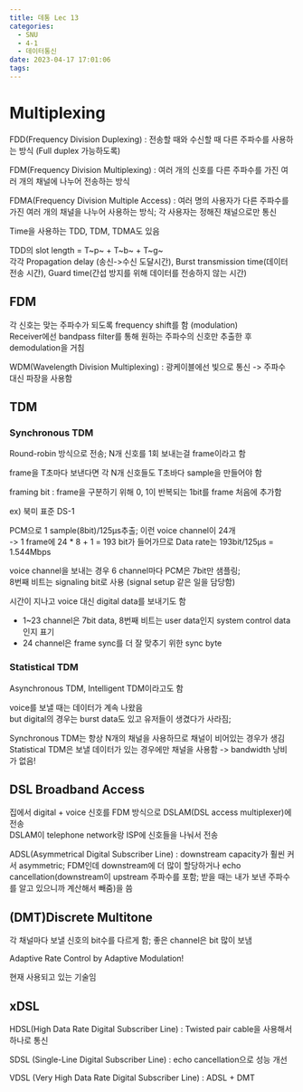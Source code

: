 ```yaml
---
title: 데통 Lec 13
categories:
  - SNU
  - 4-1
  - 데이터통신
date: 2023-04-17 17:01:06
tags:
---
```


# Multiplexing

FDD(Frequency Division Duplexing)
: 전송할 때와 수신할 때 다른 주파수를 사용하는 방식 (Full duplex 가능하도록)

FDM(Frequency Division Multiplexing)
: 여러 개의 신호를 다른 주파수를 가진 여러 개의 채널에 나누어 전송하는 방식

FDMA(Frequency Division Multiple Access)
: 여러 명의 사용자가 다른 주파수를 가진 여러 개의 채널을 나누어 사용하는 방식; 각 사용자는 정해진 채널으로만 통신

Time을 사용하는 TDD, TDM, TDMA도 있음

TDD의 slot length = T~p~ + T~b~ + T~g~  
각각 Propagation delay (송신->수신 도달시간), Burst transmission time(데이터 전송 시간), Guard time(간섭 방지를 위해 데이터를 전송하지 않는 시간)

## FDM

각 신호는 맞는 주파수가 되도록 frequency shift를 함 (modulation)  
Receiver에선 bandpass filter를 통해 원하는 주파수의 신호만 추출한 후 demodulation을 거침

WDM(Wavelength Division Multiplexing)
: 광케이블에선 빛으로 통신 -> 주파수 대신 파장을 사용함

## TDM

### Synchronous TDM

Round-robin 방식으로 전송; N개 신호를 1회 보내는걸 frame이라고 함

frame을 T초마다 보낸다면 각 N개 신호들도 T초바다 sample을 만들어야 함

framing bit
: frame을 구분하기 위해 0, 1이 반복되는 1bit를 frame 처음에 추가함

ex) 북미 표준 DS-1

PCM으로 1 sample(8bit)/125μs추출; 이런 voice channel이 24개  
-> 1 frame에 24 * 8 + 1 = 193 bit가 들어가므로 Data rate는 193bit/125μs = 1.544Mbps

voice channel을 보내는 경우 6 channel마다 PCM은 7bit만 샘플링;  
8번째 비트는 signaling bit로 사용 (signal setup 같은 일을 담당함)

시간이 지나고 voice 대신 digital data를 보내기도 함

- 1~23 channel은 7bit data, 8번째 비트는 user data인지 system control data인지 표기
- 24 channel은 frame sync를 더 잘 맞추기 위한 sync byte

### Statistical TDM

Asynchronous TDM, Intelligent TDM이라고도 함

voice를 보낼 때는 데이터가 계속 나왔음  
but digital의 경우는 burst data도 있고 유저들이 생겼다가 사라짐;

Synchronous TDM는 항상 N개의 채널을 사용하므로 채널이 비어있는 경우가 생김  
Statistical TDM은 보낼 데이터가 있는 경우에만 채널을 사용함 -> bandwidth 낭비가 없음!

## DSL Broadband Access

집에서 digital + voice 신호를 FDM 방식으로 DSLAM(DSL access multiplexer)에 전송  
DSLAM이 telephone network랑 ISP에 신호들을 나눠서 전송

ADSL(Asymmetrical Digital Subscriber Line)
: downstream capacity가 훨씬 커서 asymmetric; FDM인데 downstream에 더 많이 할당하거나 echo cancellation(downstream이 upstream 주파수를 포함; 받을 때는 내가 보낸 주파수를 알고 있으니까 계산해서 빼줌)을 씀

## (DMT)Discrete Multitone

각 채널마다 보낼 신호의 bit수를 다르게 함; 좋은 channel은 bit 많이 보냄

Adaptive Rate Control by Adaptive Modulation!

현재 사용되고 있는 기술임

## xDSL

HDSL(High Data Rate Digital Subscriber Line)
: Twisted pair cable을 사용해서 하나로 통신

SDSL (Single-Line Digital Subscriber Line)
: echo cancellation으로 성능 개선

VDSL (Very High Data Rate Digital Subscriber Line)
: ADSL + DMT
